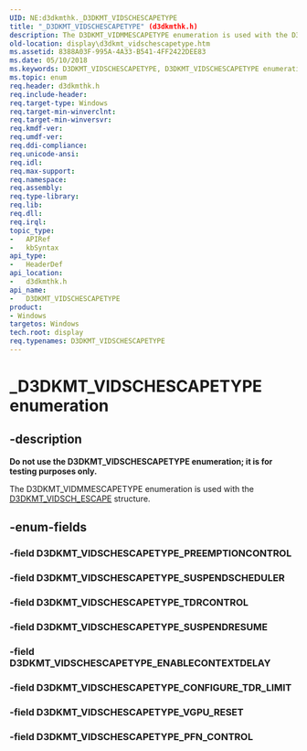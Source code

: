 ```yaml
---
UID: NE:d3dkmthk._D3DKMT_VIDSCHESCAPETYPE
title: "_D3DKMT_VIDSCHESCAPETYPE" (d3dkmthk.h)
description: The D3DKMT_VIDMMESCAPETYPE enumeration is used with the D3DKMT_VIDSCH_ESCAPE structure.
old-location: display\d3dkmt_vidschescapetype.htm
ms.assetid: 8388A03F-995A-4A33-B541-4FF2422DEE83
ms.date: 05/10/2018
ms.keywords: D3DKMT_VIDSCHESCAPETYPE, D3DKMT_VIDSCHESCAPETYPE enumeration [Display Devices], D3DKMT_VIDSCHESCAPETYPE_CONFIGURE_TDR_LIMIT, D3DKMT_VIDSCHESCAPETYPE_ENABLECONTEXTDELAY, D3DKMT_VIDSCHESCAPETYPE_PREEMPTIONCONTROL, D3DKMT_VIDSCHESCAPETYPE_SUSPENDRESUME, D3DKMT_VIDSCHESCAPETYPE_SUSPENDSCHEDULER, D3DKMT_VIDSCHESCAPETYPE_TDRCONTROL, _D3DKMT_VIDSCHESCAPETYPE, d3dkmthk/D3DKMT_VIDSCHESCAPETYPE, d3dkmthk/D3DKMT_VIDSCHESCAPETYPE_CONFIGURE_TDR_LIMIT, d3dkmthk/D3DKMT_VIDSCHESCAPETYPE_ENABLECONTEXTDELAY, d3dkmthk/D3DKMT_VIDSCHESCAPETYPE_PREEMPTIONCONTROL, d3dkmthk/D3DKMT_VIDSCHESCAPETYPE_SUSPENDRESUME, d3dkmthk/D3DKMT_VIDSCHESCAPETYPE_SUSPENDSCHEDULER, d3dkmthk/D3DKMT_VIDSCHESCAPETYPE_TDRCONTROL, display.d3dkmt_vidschescapetype
ms.topic: enum
req.header: d3dkmthk.h
req.include-header:
req.target-type: Windows
req.target-min-winverclnt: 
req.target-min-winversvr: 
req.kmdf-ver: 
req.umdf-ver: 
req.ddi-compliance: 
req.unicode-ansi: 
req.idl: 
req.max-support: 
req.namespace: 
req.assembly: 
req.type-library: 
req.lib: 
req.dll: 
req.irql: 
topic_type:
-	APIRef
-	kbSyntax
api_type:
-	HeaderDef
api_location:
-	d3dkmthk.h
api_name:
-	D3DKMT_VIDSCHESCAPETYPE
product:
- Windows
targetos: Windows
tech.root: display
req.typenames: D3DKMT_VIDSCHESCAPETYPE
---
```


# _D3DKMT_VIDSCHESCAPETYPE enumeration


## -description


<b>Do not use the D3DKMT_VIDSCHESCAPETYPE enumeration; it is for testing purposes only.</b>

The D3DKMT_VIDMMESCAPETYPE enumeration is used with the <a href="https://msdn.microsoft.com/library/windows/hardware/ff548413">D3DKMT_VIDSCH_ESCAPE</a> structure.


## -enum-fields




### -field D3DKMT_VIDSCHESCAPETYPE_PREEMPTIONCONTROL


### -field D3DKMT_VIDSCHESCAPETYPE_SUSPENDSCHEDULER


### -field D3DKMT_VIDSCHESCAPETYPE_TDRCONTROL


### -field D3DKMT_VIDSCHESCAPETYPE_SUSPENDRESUME


### -field D3DKMT_VIDSCHESCAPETYPE_ENABLECONTEXTDELAY


### -field D3DKMT_VIDSCHESCAPETYPE_CONFIGURE_TDR_LIMIT


### -field D3DKMT_VIDSCHESCAPETYPE_VGPU_RESET


### -field D3DKMT_VIDSCHESCAPETYPE_PFN_CONTROL



